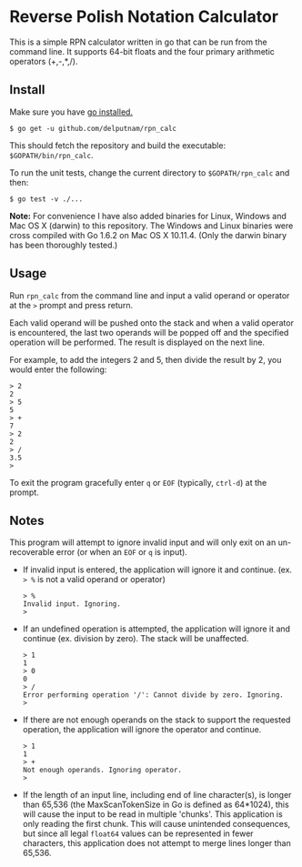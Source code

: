 # Reverse Polish Notation Calculator

This is a simple RPN calculator written in go that can be run from the command line. It supports 64-bit floats and the four primary arithmetic operators (+,-,*,/).

## Install

Make sure you have [go installed.](https://golang.org/doc/install)

`$ go get -u github.com/delputnam/rpn_calc`

This should fetch the repository and build the executable: `$GOPATH/bin/rpn_calc`.

To run the unit tests, change the current directory to `$GOPATH/rpn_calc` and then:

`$ go test -v ./...`

__Note:__ For convenience I have also added binaries for Linux, Windows and Mac OS X (darwin) to this repository. The Windows and Linux binaries were cross compiled with Go 1.6.2 on Mac OS X 10.11.4. (Only the darwin binary has been thoroughly tested.)

## Usage

Run `rpn_calc` from the command line and input a valid operand or operator at the `>` prompt and press return.

Each valid operand will be pushed onto the stack and when a valid operator is encountered, the last two operands will be popped off and the specified operation will be performed. The result is displayed on the next line.

For example, to add the integers 2 and 5, then divide the result by 2, you would enter the following:

```
> 2
2
> 5
5
> +
7
> 2
2
> /
3.5
>
```

To exit the program gracefully enter `q` or `EOF` (typically, `ctrl-d`) at the prompt.

## Notes

This program will attempt to ignore invalid input and will only exit on an un-recoverable error (or when an `EOF` or `q` is input).

* If invalid input is entered, the application will ignore it and continue. (ex. `> %` is not a valid operand or operator)
  ```
  > %
  Invalid input. Ignoring.
  >
  ```

* If an undefined operation is attempted, the application will ignore it and continue (ex. division by zero). The stack will be unaffected.
  ```
  > 1
  1
  > 0
  0
  > /
  Error performing operation '/': Cannot divide by zero. Ignoring.
  >
  ```

* If there are not enough operands on the stack to support the requested operation, the application will ignore the operator and continue.
  ```
  > 1
  1
  > +
  Not enough operands. Ignoring operator.
  >
  ```

* If the length of an input line, including end of line character(s), is longer than 65,536 (the MaxScanTokenSize in Go is defined as 64*1024), this will cause the input to be read in multiple 'chunks'. This application is only reading the first chunk. This will cause unintended consequences, but since all legal `float64` values can be represented in fewer characters, this application does not attempt to merge lines longer than 65,536.
